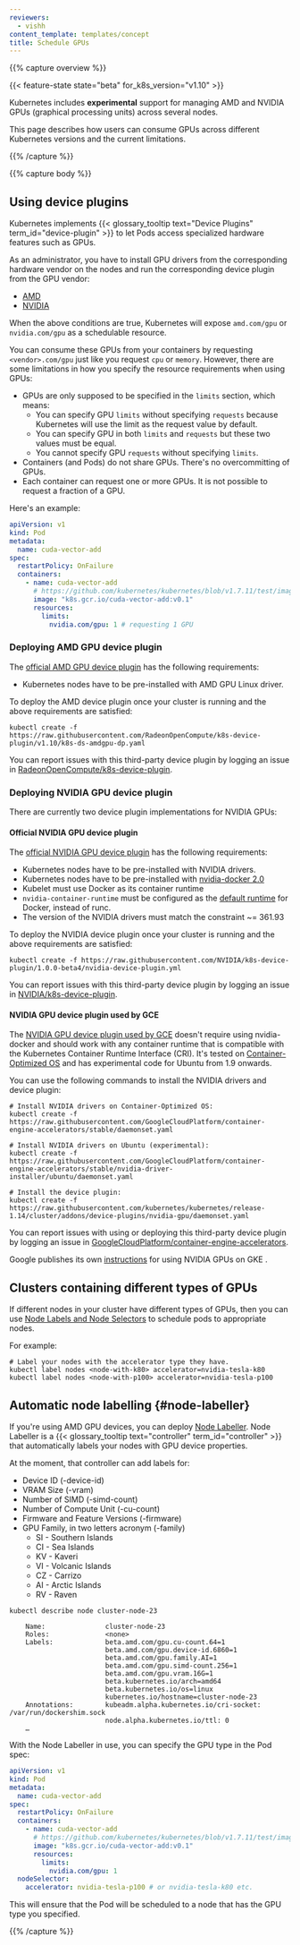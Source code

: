 ```yaml
---
reviewers:
  - vishh
content_template: templates/concept
title: Schedule GPUs
---
```


{{% capture overview %}}

{{< feature-state state="beta" for_k8s_version="v1.10" >}}

Kubernetes includes **experimental** support for managing AMD and NVIDIA GPUs
(graphical processing units) across several nodes.

This page describes how users can consume GPUs across different Kubernetes
versions and the current limitations.

{{% /capture %}}

{{% capture body %}}

## Using device plugins

Kubernetes implements
{{< glossary_tooltip text="Device Plugins" term_id="device-plugin" >}} to let
Pods access specialized hardware features such as GPUs.

As an administrator, you have to install GPU drivers from the corresponding
hardware vendor on the nodes and run the corresponding device plugin from the
GPU vendor:

- [AMD](#deploying-amd-gpu-device-plugin)
- [NVIDIA](#deploying-nvidia-gpu-device-plugin)

When the above conditions are true, Kubernetes will expose `amd.com/gpu` or
`nvidia.com/gpu` as a schedulable resource.

You can consume these GPUs from your containers by requesting `<vendor>.com/gpu`
just like you request `cpu` or `memory`. However, there are some limitations in
how you specify the resource requirements when using GPUs:

- GPUs are only supposed to be specified in the `limits` section, which means:
  - You can specify GPU `limits` without specifying `requests` because
    Kubernetes will use the limit as the request value by default.
  - You can specify GPU in both `limits` and `requests` but these two values
    must be equal.
  - You cannot specify GPU `requests` without specifying `limits`.
- Containers (and Pods) do not share GPUs. There's no overcommitting of GPUs.
- Each container can request one or more GPUs. It is not possible to request a
  fraction of a GPU.

Here's an example:

```yaml
apiVersion: v1
kind: Pod
metadata:
  name: cuda-vector-add
spec:
  restartPolicy: OnFailure
  containers:
    - name: cuda-vector-add
      # https://github.com/kubernetes/kubernetes/blob/v1.7.11/test/images/nvidia-cuda/Dockerfile
      image: "k8s.gcr.io/cuda-vector-add:v0.1"
      resources:
        limits:
          nvidia.com/gpu: 1 # requesting 1 GPU
```

### Deploying AMD GPU device plugin

The
[official AMD GPU device plugin](https://github.com/RadeonOpenCompute/k8s-device-plugin)
has the following requirements:

- Kubernetes nodes have to be pre-installed with AMD GPU Linux driver.

To deploy the AMD device plugin once your cluster is running and the above
requirements are satisfied:

```shell
kubectl create -f https://raw.githubusercontent.com/RadeonOpenCompute/k8s-device-plugin/v1.10/k8s-ds-amdgpu-dp.yaml
```

You can report issues with this third-party device plugin by logging an issue in
[RadeonOpenCompute/k8s-device-plugin](https://github.com/RadeonOpenCompute/k8s-device-plugin).

### Deploying NVIDIA GPU device plugin

There are currently two device plugin implementations for NVIDIA GPUs:

#### Official NVIDIA GPU device plugin

The
[official NVIDIA GPU device plugin](https://github.com/NVIDIA/k8s-device-plugin)
has the following requirements:

- Kubernetes nodes have to be pre-installed with NVIDIA drivers.
- Kubernetes nodes have to be pre-installed with
  [nvidia-docker 2.0](https://github.com/NVIDIA/nvidia-docker)
- Kubelet must use Docker as its container runtime
- `nvidia-container-runtime` must be configured as the
  [default runtime](https://github.com/NVIDIA/k8s-device-plugin#preparing-your-gpu-nodes)
  for Docker, instead of runc.
- The version of the NVIDIA drivers must match the constraint ~= 361.93

To deploy the NVIDIA device plugin once your cluster is running and the above
requirements are satisfied:

```shell
kubectl create -f https://raw.githubusercontent.com/NVIDIA/k8s-device-plugin/1.0.0-beta4/nvidia-device-plugin.yml
```

You can report issues with this third-party device plugin by logging an issue in
[NVIDIA/k8s-device-plugin](https://github.com/NVIDIA/k8s-device-plugin).

#### NVIDIA GPU device plugin used by GCE

The
[NVIDIA GPU device plugin used by GCE](https://github.com/GoogleCloudPlatform/container-engine-accelerators/tree/master/cmd/nvidia_gpu)
doesn't require using nvidia-docker and should work with any container runtime
that is compatible with the Kubernetes Container Runtime Interface (CRI). It's
tested on
[Container-Optimized OS](https://cloud.google.com/container-optimized-os/) and
has experimental code for Ubuntu from 1.9 onwards.

You can use the following commands to install the NVIDIA drivers and device
plugin:

```shell
# Install NVIDIA drivers on Container-Optimized OS:
kubectl create -f https://raw.githubusercontent.com/GoogleCloudPlatform/container-engine-accelerators/stable/daemonset.yaml

# Install NVIDIA drivers on Ubuntu (experimental):
kubectl create -f https://raw.githubusercontent.com/GoogleCloudPlatform/container-engine-accelerators/stable/nvidia-driver-installer/ubuntu/daemonset.yaml

# Install the device plugin:
kubectl create -f https://raw.githubusercontent.com/kubernetes/kubernetes/release-1.14/cluster/addons/device-plugins/nvidia-gpu/daemonset.yaml
```

You can report issues with using or deploying this third-party device plugin by
logging an issue in
[GoogleCloudPlatform/container-engine-accelerators](https://github.com/GoogleCloudPlatform/container-engine-accelerators).

Google publishes its own
[instructions](https://cloud.google.com/kubernetes-engine/docs/how-to/gpus) for
using NVIDIA GPUs on GKE .

## Clusters containing different types of GPUs

If different nodes in your cluster have different types of GPUs, then you can
use
[Node Labels and Node Selectors](/docs/tasks/configure-pod-container/assign-pods-nodes/)
to schedule pods to appropriate nodes.

For example:

```shell
# Label your nodes with the accelerator type they have.
kubectl label nodes <node-with-k80> accelerator=nvidia-tesla-k80
kubectl label nodes <node-with-p100> accelerator=nvidia-tesla-p100
```

## Automatic node labelling {#node-labeller}

If you're using AMD GPU devices, you can deploy
[Node Labeller](https://github.com/RadeonOpenCompute/k8s-device-plugin/tree/master/cmd/k8s-node-labeller).
Node Labeller is a
{{< glossary_tooltip text="controller" term_id="controller" >}} that
automatically labels your nodes with GPU device properties.

At the moment, that controller can add labels for:

- Device ID (-device-id)
- VRAM Size (-vram)
- Number of SIMD (-simd-count)
- Number of Compute Unit (-cu-count)
- Firmware and Feature Versions (-firmware)
- GPU Family, in two letters acronym (-family)
  - SI - Southern Islands
  - CI - Sea Islands
  - KV - Kaveri
  - VI - Volcanic Islands
  - CZ - Carrizo
  - AI - Arctic Islands
  - RV - Raven

```shell
kubectl describe node cluster-node-23
```

```
    Name:               cluster-node-23
    Roles:              <none>
    Labels:             beta.amd.com/gpu.cu-count.64=1
                        beta.amd.com/gpu.device-id.6860=1
                        beta.amd.com/gpu.family.AI=1
                        beta.amd.com/gpu.simd-count.256=1
                        beta.amd.com/gpu.vram.16G=1
                        beta.kubernetes.io/arch=amd64
                        beta.kubernetes.io/os=linux
                        kubernetes.io/hostname=cluster-node-23
    Annotations:        kubeadm.alpha.kubernetes.io/cri-socket: /var/run/dockershim.sock
                        node.alpha.kubernetes.io/ttl: 0
    …
```

With the Node Labeller in use, you can specify the GPU type in the Pod spec:

```yaml
apiVersion: v1
kind: Pod
metadata:
  name: cuda-vector-add
spec:
  restartPolicy: OnFailure
  containers:
    - name: cuda-vector-add
      # https://github.com/kubernetes/kubernetes/blob/v1.7.11/test/images/nvidia-cuda/Dockerfile
      image: "k8s.gcr.io/cuda-vector-add:v0.1"
      resources:
        limits:
          nvidia.com/gpu: 1
  nodeSelector:
    accelerator: nvidia-tesla-p100 # or nvidia-tesla-k80 etc.
```

This will ensure that the Pod will be scheduled to a node that has the GPU type
you specified.

{{% /capture %}}
